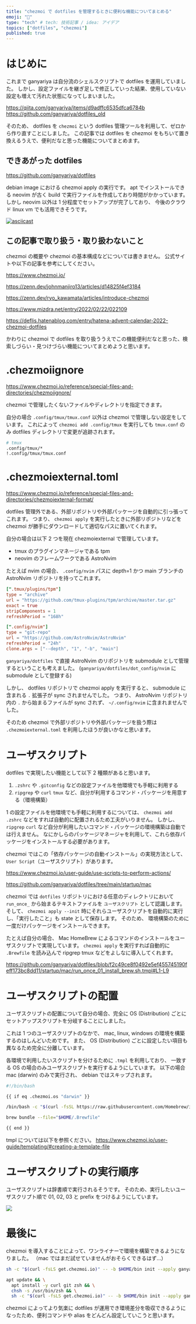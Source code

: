 ```yaml
---
title: "chezmoi で dotfiles を管理するときに便利な機能についてまとめる"
emoji: "🙌"
type: "tech" # tech: 技術記事 / idea: アイデア
topics: ["dotfiles", "chezmoi"]
published: true
---
```


# はじめに

これまで ganyariya は自分流のシェルスクリプトで dotfiles を運用していました。
しかし、設定ファイルを継ぎ足しで修正していった結果、使用していない設定も増えて汚れた状態になってしまいました。

https://qiita.com/ganyariya/items/d9adffc6535dfca6784b
https://github.com/ganyariya/dotfiles_old

そのため、 dotfiles を `chezmoi` という dotfiles 管理ツールを利用して、ゼロから作り直すことにしました。
この記事では dotfiles を chezmoi をもちいて置き換えるうえで、便利だなと思った機能についてまとめます。

## できあがった dotfiles

https://github.com/ganyariya/dotfiles

debian image における chezmoi apply の実行です。
apt でインストールできる neovim が古く build で実行ファイルを作成しており時間がかかっています。
しかし neovim 以外は 1 分程度でセットアップが完了しており、 今後のクラウド linux vm でも活用できそうです。

[![asciicast](https://asciinema.org/a/NNVJbxIzed74mtGt3UXJ1UZpc.svg)](https://asciinema.org/a/NNVJbxIzed74mtGt3UXJ1UZpc)

## この記事で取り扱う・取り扱わないこと

chezmoi の概要や chezmoi の基本構成などについては書きません。
公式サイトや以下の記事を参考にしてください。

https://www.chezmoi.io/

https://zenn.dev/johnmanjiro13/articles/d14825f4ef3184

https://zenn.dev/ryo_kawamata/articles/introduce-chezmoi

https://www.mizdra.net/entry/2022/02/22/022109

https://deflis.hatenablog.com/entry/hatena-advent-calendar-2022-chezmoi-dotfiles

かわりに chezmoi で dotfiles を取り扱ううえでこの機能便利だなと思った、検索しづらい・見つけづらい機能についてまとめようと思います。

# .chezmoiignore

https://www.chezmoi.io/reference/special-files-and-directories/chezmoiignore/

chezmoi で管理したくないファイルやディレクトリを指定できます。

自分の場合 `.config/tmux/tmux.conf` 以外は chezmoi で管理しない設定をしています。
これによって `chezmoi add .config/tmux` を実行しても `tmux.conf` のみ dotfiles ディレクトリで変更が追跡されます。

```bash
# tmux
.config/tmux/*
!.config/tmux/tmux.conf
```

# .chezmoiexternal.toml

https://www.chezmoi.io/reference/special-files-and-directories/chezmoiexternal-format/

dotfiles 管理外である、外部リポジトリや外部パッケージを自動的に引っ張ってこれます。
つまり、 `chezmoi apply` を実行したときに外部リポジトリなどを chezmoi が勝手にダウンロードして適切なパスに置いてくれます。

自分の場合は以下 2 つを現在 chezmoiexternal で管理しています。

- tmux のプラグインマネージャである tpm 
- neovim のフレームワークである AstroNvim

たとえば nvim の場合、 `.config/nvim` パスに depth=1 かつ main ブランチの AstroNvim リポジトリを持ってこれます。

```toml
[".tmux/plugins/tpm"]
type = "archive"
url = "https://github.com/tmux-plugins/tpm/archive/master.tar.gz"
exact = true
stripComponents = 1
refreshPeriod = "168h"

[".config/nvim"]
type = "git-repo"
url = "https://github.com/AstroNvim/AstroNvim"
refreshPeriod = "24h"
clone.args = ["--depth", "1", "-b", "main"]
```

`ganyariya/dotfiles` で直接 AstroNvim のリポジトリを submodule として管理するということも考えました。
(`ganyariya/dotfiles/dot_config/nvim` に submodule として登録する)

しかし、 dotfiles リポジトリで chezmoi apply を実行すると、 submodule に含まれる `.` 拡張子が sync されませんでした。
つまり、 AstroNvim リポジトリ内の `.` から始まるファイルが sync されず、 `~/.config/nvim` に含まれませんでした。

そのため chezmoi で外部リポジトリや外部パッケージを扱う際は `.chezmoiexternal.toml` を利用したほうが良いかなと思います。

# ユーザスクリプト

dotfiles で実現したい機能として以下 2 種類があると思います。

1. `.zshrc` や `.gitconfig` などの設定ファイルを他環境でも手軽に利用する
2. `ripgrep` や `curl` `tmux` など、自分が利用するコマンド・パッケージを用意する（環境構築）

1 の設定ファイルを他環境でも手軽に利用するについては、 `chezmoi add .zshrc` などをすれば自動的に配置されるため工夫がいりません。
しかし、`ripgrep` `curl` など自分が利用したいコマンド・パッケージの環境構築は自動では行えません。
なにかしらのパッケージマネージャを利用して、これら依存パッケージをインストールする必要があります。

chezmoi ではこの「依存パッケージの自動インストール」の実現方法として、 `User Script`（ユーザスクリプト）があります。

https://www.chezmoi.io/user-guide/use-scripts-to-perform-actions/

https://github.com/ganyariya/dotfiles/tree/main/startup/mac

chezmoi では `dotfiles` リポジトリにおける任意のディレクトリにおいて `run_once_` から始まるテキストファイルを `ユーザスクリプト` として認識します。
そして、 `chezmoi apply --init` 時にそれらユーザスクリプトを自動的に実行し、「実行したこと」も state として保存します。
そのため、 環境構築のために一度だけパッケージをインストールできます。

たとえば自分の場合、 Mac HomeBrew によるコマンドのインストールをユーザスクリプトで実現しています。
`chezmoi apply` を実行すれば自動的に `.Brewfile` を読み込んで ripgrep tmux などをよしなに導入してくれます。

https://github.com/ganyariya/dotfiles/blob/f2c49ce8f0492e5ef455745190feff173bc8dd11/startup/mac/run_once_01_install_brew.sh.tmpl#L1-L9

# ユーザスクリプトの配置

ユーザスクリプトの配置について自分の場合、完全に OS (Distribution) ごとにセットアップスクリプトを分岐することにしました。

これは 1 つのユーザスクリプトのなかで、 mac, linux, windows の環境を構築するのはしんどいためです。
また、 OS (Distribution) ごとに設定したい項目も異なるため完全に分離しています。

各環境で利用したいスクリプトを分けるために `.tmpl` を利用しており、 一致する OS の場合のみユーザスクリプトを実行するようにしています。
以下の場合 mac (darwin) のみで実行され、 debian ではスキップされます。

```bash
#!/bin/bash

{{ if eq .chezmoi.os "darwin" }}

/bin/bash -c "$(curl -fsSL https://raw.githubusercontent.com/Homebrew/install/HEAD/install.sh)"

brew bundle --file="$HOME/.Brewfile"

{{ end }}
```

tmpl については以下を参照ください。
https://www.chezmoi.io/user-guide/templating/#creating-a-template-file

# ユーザスクリプトの実行順序

ユーザスクリプトは辞書順で実行されるそうです。
そのため、実行したいユーザスクリプト順で 01, 02, 03 と prefix をつけるようにしています。

![](https://storage.googleapis.com/zenn-user-upload/283bcb2d96e1-20231210.png)

# 最後に

chezmoi を導入することによって、ワンライナーで環境を構築できるようになりました。
（mac ではまだ試せていませんがおそらくできるはず...）

```bash
sh -c "$(curl -fsLS get.chezmoi.io)" -- -b $HOME/bin init --apply ganyariya

apt update && \
  apt install -y curl git zsh && \
  chsh -s /usr/bin/zsh && \
  sh -c "$(curl -fsLS get.chezmoi.io)" -- -b $HOME/bin init --apply ganyariya
```

chezmoi によってより気楽に dotfiles が運用でき環境差分を吸収できるようになったため、便利コマンドや alias をどんどん設定していこうと思います。
